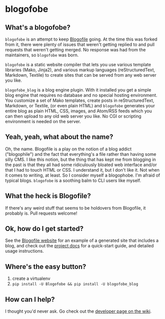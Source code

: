 # blogofobe

## What's a blogofobe?

`blogofobe` is an attempt to keep [Blogofile](http://blogofile.com/) going. 
At the time this was forked from it, there were plenty of issues that weren't 
getting replied to and pull requests that weren't getting merged. No response
was had from the maintainers, so `blogofobe` was born.

`blogofobe` is a static website compiler that lets you use various template
libraries (Mako, Jinja2), and various markup languages (reStructuredText, 
Markdown, Textile) to create sites that can be served from any web server 
you like.

`blogofobe_blog` is a blog engine plugin. With it installed you get a simple blog engine that requires no
database and no special hosting environment. You customize a set of Mako 
templates, create posts in reStructuredText, Markdown, or Textile, (or even 
plain HTML) and `blogofobe` generates your entire blog as plain HTML, CSS, 
images, and Atom/RSS feeds which you can then upload to any old web server 
you like. No CGI or scripting environment is needed on the server.

## Yeah, yeah, what about the name?

Oh, the name. Blogofile is a play on the notion of a blog addict ("blogophile") 
and the fact that everything's a file rather than having some silly CMS. I like 
this notion, but the thing that has kept me from blogging in the past is that 
they all had some ridiculously bloated web interface and/or that I had to touch 
HTML or CSS. I understand it, but I don't like it. Not when it comes to writing, 
at least. So I consider myself a blogophobe. I'm afraid of typical blogs. 
`blogofobe` is a soothing balm to CLI users like myself.

## What the heck is Blogofile?

If there's any weird stuff that seems to be holdovers from Blogofile, it 
probably is. Pull requests welcome!

## Ok, how do I get started?

See the [Blogofile website](http://blogofile.com/) for an example of a 
generated site that includes a blog, and check out the 
[project docs](http://blogofile.readthedocs.org/en/latest/) for a quick-start 
guide, and detailed usage instructions.

## Where's the easy button?

1. create a virtualenv
1. `pip install -U Blogofobe && pip install -U blogofobe_blog`

## How can I help?

I thought you'd never ask. Go check out the [developer page on the wiki](https://github.com/wxl/blogofobe/wiki/Development).
